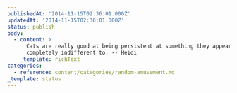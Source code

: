 ```yaml
---
publishedAt: '2014-11-15T02:36:01.000Z'
updatedAt: '2014-11-15T02:36:01.000Z'
status: publish
body:
  - content: >
      Cats are really good at being persistent at something they appear
      completely indifferent to. -- Heidi
    _template: richText
categories:
  - reference: content/categories/random-amusement.md
_template: status
---
```



